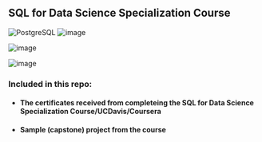 ## SQL for Data Science Specialization Course

![PostgreSQL](https://a11ybadges.com/badge?logo=postgresql)  ![image](https://github.com/ssoehdata/SQL_for_Data_Science_Specialization_Course/assets/150803481/7fdb4c26-a680-4985-9bc9-39a147d4f8d3)

![image](https://github.com/ssoehdata/SQL_for_Data_Science_Specialization_Course/assets/150803481/7fdb4c26-a680-4985-9bc9-39a147d4f8d3)

![image](https://img.shields.io/badge/Microsoft_SQL_Server-CC2927?style=for-the-badge&logo=microsoft-sql-server&logoColor=white)


### Included in this repo:

#### <ul><li>The certificates received from completeing the SQL for Data Science Specialization Course/UCDavis/Coursera</li></ul>
#### <ul><li>Sample (capstone) project from the course</li></ul>
